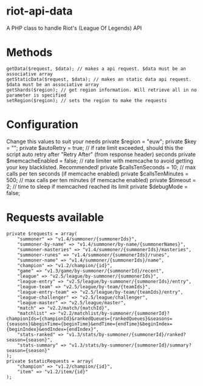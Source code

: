 # riot-api-data
A PHP class to handle Riot's (League Of Legends) API

# Methods
	getData($request, $data); // makes a api request. $data must be an associative array
	getStaticData($request, $data); // makes an static data api request. $data must be an associative array
	getShards($region); // get region information. Will retrieve all in no parameter is specified
	setRegion($region); // sets the region to make the requests
# Configuration
Change this values to suit your needs
	private $region = "euw";
	private $key = "";
	private $autoRetry = true; // if rate limit exceeded, should this the script auto retry after "Retry After" (from response header) seconds
	private $memcacheEnabled = false; // rate limiter with memcache to avoid getting your key blacklisted. Recommended!
	private $callsTenSeconds = 10; // max calls per ten seconds (if memcache enabled)
	private $callsTenMinutes = 500; // max calls per ten minutes (if memcache enabled)
	private $timeout = 2; // time to sleep if memcached reached its limit
	private $debugMode = false;
# Requests available
	private $requests = array(
		"summoner" => "v1.4/summoner/{summonerIds}",
		"summoner-by-name" => "v1.4/summoner/by-name/{summonerNames}",
		"summoner-masteries" => "v1.4/summoner/{summonerIds}/masteries",
		"summoner-runes" => "v1.4/summoner/{summonerIds}/runes",
		"summoner-name" => "v1.4/summoner/{summonerIds}/name",
		"champion" => "v1.2/champion/{id}",
		"game" => "v1.3/game/by-summoner/{summonerId}/recent",
		"league" => "v2.5/league/by-summoner/{summonerIds}",
		"league-entry" => "v2.5/league/by-summoner/{summonerIds}/entry",
		"league-team" => "v2.5/league/by-team/{teamIds}",
		"league-entry-team" => "v2.5/league/by-team/{teamIds}/entry",
		"league-challenger" => "v2.5/league/challenger",
		"league-master" => "v2.5/league/master",
		"match" => "v2.2/match/{matchId}",
		"matchlist" => "v2.2/matchlist/by-summoner/{summonerId}?championIds={championId}&rankedQueues={rankedQueues}&seasons={seasons}&beginTime={beginTime}&endTime={endTime}&beginIndex={beginIndex}&endIndex={endIndex}",
		"stats-ranked" => "v1.3/stats/by-summoner/{summonerId}/ranked?season={season}",
		"stats-summary" => "v1.3/stats/by-summoner/{summonerId}/summary?season={season}"
	);
	private $staticRequests = array(
		"champion" => "v1.2/champion/{id}",
		"item" => "v1.2/item/{id}"
	);
